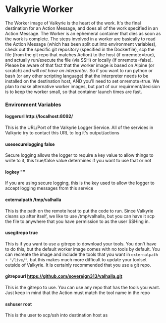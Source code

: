 # Valkyrie Worker

The Worker image of Valkyrie is the heart of the work. It's the final destination for an Action Message, and does all of the work specified in an Action Message.  The Worker is
an ephemeral container that dies as soon as the work is complete. The steps involved in a worker are basically to read the Action Message (which has been split out into environment
variables), check out the specific git repository (specified in the Dockerfile), scp the file (from the git repo that matches Action) to the host (if onremote=true), and actually 
run/execute the file (via SSH) or locally (if onremote=false).  Please be aware of that fact that the worker image is based on Alpine (or scratch) and will _not have an interpreter_.
So if you want to run python or bash (or any other scripting language) that the interpreter needs to be installed on the destination host, AND you'll need to set onremote=true.  We 
plan to make alternative worker images, but part of our requirment/decision is to keep the worker small, so that container launch times are fast.  


### Environment Variables

#### loggerurl http://localhost:8092/
This is the URL/Port of the Valkyrie Logger Service.  All of the services in Valkyrie try to contact this URL to log it's output/actions

#### usesecurelogging false
Secure logging allows the logger to require a key value to allow things to write to it, this true/false value determines if you want to use that or not

#### logkey ""
If you are using secure logging, this is the key used to allow the logger to accept logging messages from this service

#### externalpath /tmp/valhalla
This is the path on the remote host to put the code to run.  Since Valkyrie cleans up after itself, we like to use /tmp/valhalla, but you can have it 
scp the file to anywhere that you have permission to as the user SSHing in.

#### usegitrepo true
This is if you want to use a gitrepo to download your tools.  You don't have to do this, but the default worker image comes with no tools by default.
You can recreate the image and include the tools that you want in `externalpath + "/live/"`, but this makes much more difficult to update your toolset
outside of Valkyrie.  It is certainly recommended that you use a git repo.

#### gitrepourl https://github.com/sovereign313/valhalla.git 
This is the gitrepo to use.  You can use any repo that has the tools you want.  Just keep in mind that the Action must match the tool name in the repo

#### sshuser root
This is the user to scp/ssh into destination host as
